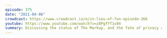 ```yaml
---
episode: 375
date: "2021-04-06"
crowdcast: https://www.crowdcast.io/e/in-lieu-of-fun-episode-266
youtube: https://www.youtube.com/watch?v=z8PgfYT1s84
summary: Discussing the status of The Markup, and the fate of privacy and journalism
---
```

